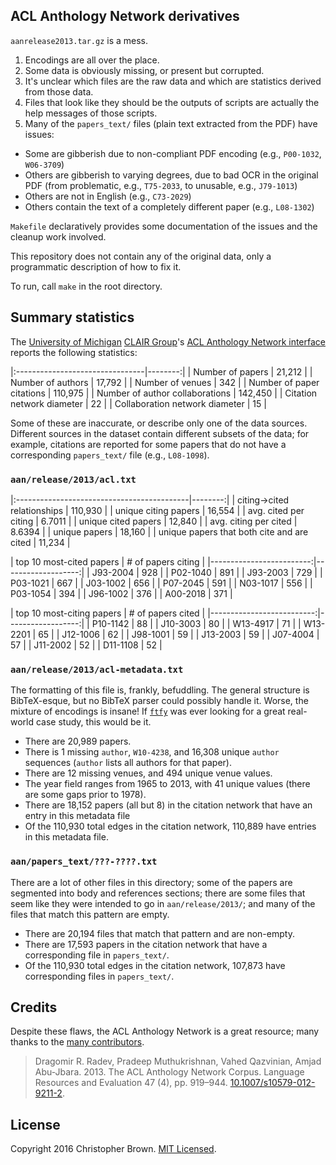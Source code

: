 ## ACL Anthology Network derivatives

`aanrelease2013.tar.gz` is a mess.

1. Encodings are all over the place.
2. Some data is obviously missing, or present but corrupted.
3. It's unclear which files are the raw data and which are statistics derived from those data.
4. Files that look like they should be the outputs of scripts are actually the help messages of those scripts.
5. Many of the `papers_text/` files (plain text extracted from the PDF) have issues:
  * Some are gibberish due to non-compliant PDF encoding (e.g., `P00-1032`, `W06-3709`)
  * Others are gibberish to varying degrees, due to bad OCR in the original PDF (from problematic, e.g., `T75-2033`, to unusable, e.g., `J79-1013`)
  * Others are not in English (e.g., `C73-2029`)
  * Others contain the text of a completely different paper (e.g., `L08-1302`)

`Makefile` declaratively provides some documentation of the issues and the cleanup work involved.

This repository does not contain any of the original data, only a programmatic description of how to fix it.

To run, call `make` in the root directory.


## Summary statistics

The [University of Michigan](http://umich.edu/) [CLAIR Group](http://clair.si.umich.edu/clair/homepage/)'s [ACL Anthology Network interface](http://clair.eecs.umich.edu/aan/index.php) reports the following statistics:

|:--------------------------------|--------:|
| Number of papers                |  21,212 |
| Number of authors               |  17,792 |
| Number of venues                |     342 |
| Number of paper citations       | 110,975 |
| Number of author collaborations | 142,450 |
| Citation network diameter       |      22 |
| Collaboration network diameter  |      15 |

Some of these are inaccurate, or describe only one of the data sources.
Different sources in the dataset contain different subsets of the data; for example, citations are reported for some papers that do not have a corresponding `papers_text/` file (e.g., `L08-1098`).

### `aan/release/2013/acl.txt`

<!-- # setup:
awk -F ' ==> ' '{print $1}' acl.txt | sort > citing.txt
awk -F ' ==> ' '{print $2}' acl.txt | sort > cited.txt
-->

|:-------------------------------------------|--------:|
| citing→cited relationships                 | 110,930 | <!-- wc -l acl.txt -->
| unique citing papers                       |  16,554 | <!-- uniq citing.txt | wc -l -->
| avg. cited per citing                      |  6.7011 | <!-- 110930 / 16554 -->
| unique cited papers                        |  12,840 | <!-- uniq cited.txt | wc -l -->
| avg. citing per cited                      |  8.6394 | <!-- 110930 / 12840 -->
| unique papers                              |  18,160 | <!-- sort citing.txt cited.txt | uniq | wc -l -->
| unique papers that both cite and are cited |  11,234 | <!-- comm -1 -2 <(uniq citing.txt) <(uniq cited.txt) | wc -l -->

| top 10 most-cited papers | # of papers citing | <!-- sort cited.txt | uniq -c | sort -g | tail -10r -->
|-------------------------:|-------------------:|
|                 J93-2004 |                928 |
|                 P02-1040 |                891 |
|                 J93-2003 |                729 |
|                 P03-1021 |                667 |
|                 J03-1002 |                656 |
|                 P07-2045 |                591 |
|                 N03-1017 |                556 |
|                 P03-1054 |                394 |
|                 J96-1002 |                376 |
|                 A00-2018 |                371 |

| top 10 most-citing papers | # of papers cited | <!-- sort citing.txt | uniq -c | sort -g | tail -10r -->
|--------------------------:|------------------:|
|                  P10-1142 |                88 |
|                  J10-3003 |                80 |
|                  W13-4917 |                71 |
|                  W13-2201 |                65 |
|                  J12-1006 |                62 |
|                  J98-1001 |                59 |
|                  J13-2003 |                59 |
|                  J07-4004 |                57 |
|                  J11-2002 |                52 |
|                  D11-1108 |                52 |


### `aan/release/2013/acl-metadata.txt`

The formatting of this file is, frankly, befuddling. The general structure is BibTeX-esque, but no BibTeX parser could possibly handle it. Worse, the mixture of encodings is insane! If [`ftfy`](https://github.com/LuminosoInsight/python-ftfy) was ever looking for a great real-world case study, this would be it.

<!-- echo $'id\tauthor\ttitle\tvenue\tyear' | cat - out/id_author_title_venue_year.tsv | synopsize -->

* There are 20,989 papers.
* There is 1 missing `author`, `W10-4238`, and 16,308 unique `author` sequences (`author` lists all authors for that paper).
* There are 12 missing venues, and 494 unique venue values.
* The year field ranges from 1965 to 2013, with 41 unique values (there are some gaps prior to 1978).
* There are 18,152 papers (all but 8) in the citation network that have an entry in this metadata file
* Of the 110,930 total edges in the citation network, 110,889 have entries in this metadata file.


### `aan/papers_text/???-????.txt`

There are a lot of other files in this directory; some of the papers are segmented into body and references sections; there are some files that seem like they were intended to go in `aan/release/2013/`; and many of the files that match this pattern are empty.

* There are 20,194 files that match that pattern and are non-empty.
* There are 17,593 papers in the citation network that have a corresponding file in `papers_text/`.
* Of the 110,930 total edges in the citation network, 107,873 have corresponding files in `papers_text/`.


## Credits

Despite these flaws, the ACL Anthology Network is a great resource;
many thanks to the [many contributors](http://clair.eecs.umich.edu/aan/about.php).

> Dragomir R. Radev, Pradeep Muthukrishnan, Vahed Qazvinian, Amjad Abu-Jbara. 2013. The ACL Anthology Network Corpus. Language Resources and Evaluation 47 (4), pp. 919–944. [10.1007/s10579-012-9211-2](http://dx.doi.org/10.1007/s10579-012-9211-2).


## License

Copyright 2016 Christopher Brown. [MIT Licensed](http://chbrown.github.io/licenses/MIT/#2016).
